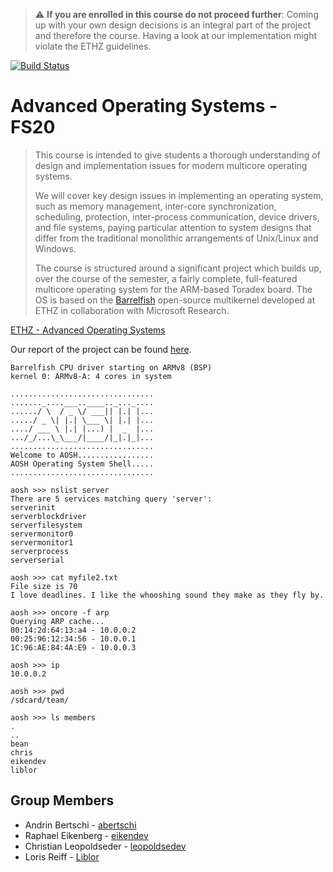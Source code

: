 > :warning: **If you are enrolled in this course do not proceed further**: Coming up with your own design decisions is an integral part of the project and therefore the course. Having a look at our implementation might violate the ETHZ guidelines.

[![Build Status](https://travis-ci.com/Liblor/advanced_operating_systems_2020.svg?token=Zrce2EeAvy4vhtiTbyaH&branch=master)](https://travis-ci.com/github/Liblor/advanced_operating_systems_2020)

# Advanced Operating Systems - FS20
> This course is intended to give students a thorough understanding of design and implementation issues for modern multicore operating systems.
> 
> We will cover key design issues in implementing an operating system, such as memory management, inter-core synchronization, scheduling, protection, inter-process communication, device drivers, and file systems, paying particular attention to system designs that differ from the traditional monolithic arrangements of Unix/Linux and Windows.
> 
> The course is structured around a significant project which builds up, over the course of the semester, a fairly complete, full-featured multicore operating system for the ARM-based Toradex board. The OS is based on the [Barrelfish](http://www.barrelfish.org/) open-source multikernel developed at ETHZ in collaboration with Microsoft Research. 

[ETHZ - Advanced Operating Systems](https://archive-systems.ethz.ch/courses/spring2020/aos)

Our report of the project can be found [here](https://github.com/Liblor/advanced_operating_systems_2020/raw/master/report/report.pdf).

```
Barrelfish CPU driver starting on ARMv8 (BSP)
kernel 0: ARMv8-A: 4 cores in system

................................
......._....___..____.._..._....
....../ \  / _ \/ ___|| |.| |...
...../ _ \| |.| \___ \| |.| |...
..../ ___ \ |.| |...) |  _  |...
.../_/...\_\___/|____/|_|.|_|...
................................
Welcome to AOSH.................
AOSH Operating System Shell.....
................................

aosh >>> nslist server
There are 5 services matching query 'server':
serverinit
serverblockdriver
serverfilesystem
servermonitor0
servermonitor1
serverprocess
serverserial

aosh >>> cat myfile2.txt
File size is 70
I love deadlines. I like the whooshing sound they make as they fly by.

aosh >>> oncore -f arp
Querying ARP cache...
00:14:2d:64:13:a4 - 10.0.0.2
00:25:96:12:34:56 - 10.0.0.1
1C:96:AE:84:4A:E9 - 10.0.0.3

aosh >>> ip
10.0.0.2

aosh >>> pwd
/sdcard/team/

aosh >>> ls members
.
..
bean
chris
eikendev
liblor
```

## Group Members
- Andrin Bertschi - [abertschi](https://github.com/abertschi)
- Raphael Eikenberg - [eikendev](https://github.com/eikendev)
- Christian Leopoldseder - [leopoldsedev](https://github.com/leopoldsedev)
- Loris Reiff - [Liblor](https://github.com/Liblor/applied_sec_lab)

